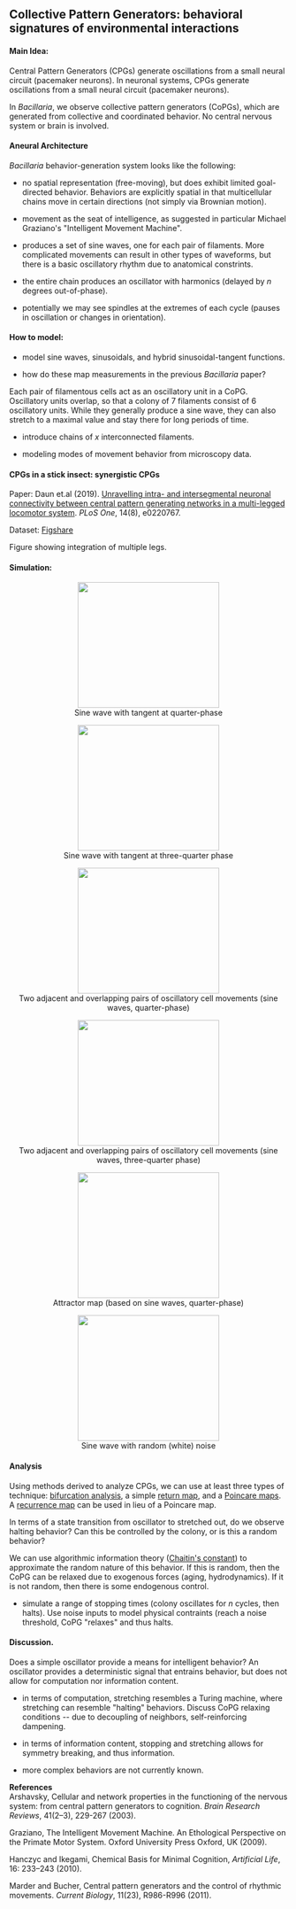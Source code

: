 ## Collective Pattern Generators: behavioral signatures of environmental interactions

#### Main Idea:
Central Pattern Generators (CPGs) generate oscillations from a small neural circuit (pacemaker neurons). In neuronal systems, CPGs generate oscillations from a small neural circuit (pacemaker neurons).

In _Bacillaria_, we observe collective pattern generators (CoPGs), which are generated from collective and coordinated behavior. No central nervous system or brain is involved. 

#### Aneural Architecture

_Bacillaria_ behavior-generation system looks like the following:

* no spatial representation (free-moving), but does exhibit limited goal-directed behavior. Behaviors are explicitly spatial in that multicellular chains move in certain directions (not simply via Brownian motion).

* movement as the seat of intelligence, as suggested in particular Michael Graziano's "Intelligent Movement Machine".

* produces a set of sine waves, one for each pair of filaments. More complicated movements can result in other types of waveforms, but there is a basic oscillatory rhythm due to anatomical constrints.

* the entire chain produces an oscillator with harmonics (delayed by _n_ degrees out-of-phase).  

* potentially we may see spindles at the extremes of each cycle (pauses in oscillation or changes in orientation).

#### How to model:

* model sine waves, sinusoidals, and hybrid sinusoidal-tangent functions.

* how do these map measurements in the previous _Bacillaria_ paper?

Each pair of filamentous cells act as an oscillatory unit in a CoPG. Oscillatory units overlap, so that a colony of 7 filaments consist of 6 oscillatory units. While they generally produce a sine wave, they can also stretch to a maximal value and stay there for long periods of time.

* introduce chains of _x_ interconnected filaments. 

* modeling modes of movement behavior from microscopy data.

#### CPGs in a stick insect: synergistic CPGs

Paper: Daun et.al (2019). [Unravelling intra- and intersegmental neuronal connectivity between central pattern generating networks in a multi-legged locomotor system](https://pubmed.ncbi.nlm.nih.gov/31386699/). _PLoS One_, 14(8), e0220767.

Dataset: [Figshare](https://figshare.com/articles/Data_from_Unravelling_intra-_and_intersegmental_neuronal_connectivity_between_central_pattern_generating_networks_in_a_multi-legged_locomotor_system/7831772/1)

Figure showing integration of multiple legs.

#### Simulation: 

<p align="center">
  <img width="256" height="227" src="https://github.com/devoworm/Digital-Bacillaria/blob/master/Behaviors/tangent-at-positive-1.png"><BR>
  Sine wave with tangent at quarter-phase
</p>
<p align="center">
  <img width="256" height="227" src="https://github.com/devoworm/Digital-Bacillaria/blob/master/Behaviors/tangent-at-negative-1.png"><BR>
  Sine wave with tangent at three-quarter phase
</p>
<p align="center">
  <img width="256" height="227" src="https://github.com/devoworm/Digital-Bacillaria/blob/master/Behaviors/out-of-phase-quarter-phase-25.png"><BR>
  Two adjacent and overlapping pairs of oscillatory cell movements (sine waves, quarter-phase)
</p>
<p align="center">
  <img width="256" height="227" src="https://github.com/devoworm/Digital-Bacillaria/blob/master/Behaviors/out-of-phase-quarter-phase-75.png"><BR>
  Two adjacent and overlapping pairs of oscillatory cell movements (sine waves, three-quarter phase)
</p>
<p align="center">
  <img width="256" height="227" src="https://github.com/devoworm/Digital-Bacillaria/blob/master/Behaviors/attractor-90-degrees-out-of-phase.png"><BR>
  Attractor map (based on sine waves, quarter-phase)
</p>
<p align="center">
  <img width="256" height="227" src="https://github.com/devoworm/Digital-Bacillaria/blob/master/Behaviors/noisy-sine-wave-sample.png"><BR>
  Sine wave with random (white) noise
</p>
  
#### Analysis
Using methods derived to analyze CPGs, we can use at least three types of technique: [bifurcation analysis](http://www.scholarpedia.org/article/Bifurcation), a simple [return map](https://www.vanderbilt.edu/AnS/psychology/cogsci/chaos/workshop/Tools.html), and a [Poincare maps](https://en.wikipedia.org/wiki/Poincar%C3%A9_map). A [recurrence map](https://en.wikipedia.org/wiki/Recurrence_plot) can be used in lieu of a Poincare map.

In terms of a state transition from oscillator to stretched out, do we observe halting behavior? Can this be controlled by the colony, or is this a random behavior?

We can use algorithmic information theory ([Chaitin's constant](https://en.wikipedia.org/wiki/Chaitin%27s_constant)) to approximate the random nature of this behavior. If this is random, then the CoPG can be relaxed due to exogenous forces (aging, hydrodynamics). If it is not random, then there is some endogenous control.

* simulate a range of stopping times (colony oscillates for _n_ cycles, then halts). Use noise inputs to model physical contraints (reach a noise threshold, CoPG "relaxes" and thus halts.

#### Discussion.
Does a simple oscillator provide a means for intelligent behavior? An oscillator provides a deterministic signal that entrains behavior, but does not allow for computation nor information content. 

* in terms of computation, stretching resembles a Turing machine, where stretching can resemble "halting" behaviors. Discuss CoPG relaxing conditions -- due to decoupling of neighbors, self-reinforcing dampening.

* in terms of information content, stopping and stretching allows for symmetry breaking, and thus information. 

* more complex behaviors are not currently known.

__References__  
Arshavsky, Cellular and network properties in the functioning of the nervous system: from central pattern generators to cognition. _Brain Research Reviews_, 41(2–3), 229-267 (2003).  

Graziano, The Intelligent Movement Machine. An Ethological Perspective on the Primate Motor System. Oxford University Press Oxford, UK (2009).  

Hanczyc and Ikegami, Chemical Basis for Minimal Cognition, _Artificial Life_, 16: 233–243 (2010).  

Marder and Bucher, Central pattern generators and the control of rhythmic movements. _Current Biology_, 11(23), R986-R996 (2011).  



